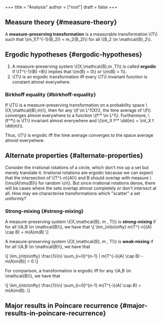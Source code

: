 +++
title = "Analysis"
author = ["root"]
draft = false
+++

## Measure theory {#measure-theory}

<div class="defn">

A **measure-preserving transformation** is a measurable transformation \\(T\\) such that \\(m\_1(T^{-1}(B\_2)) = m\_2(B\_2)\\) for all \\(B\_2 \in \mathcal{B}\_2\\).

</div>


## Ergodic hypotheses {#ergodic-hypotheses}

1.  A measure-preserving system \\((X,\mathcal{B},m ,T)\\) is called **ergodic** if \\(T^{-1}(B) =B\\) implies that \\(m(B) = 0\\) or \\(m(B) = 1\\).
2.  \\(T\\) is an ergodic transformation iff every \\(T\\) invariant function is constant almost everywhere.


### Birkhoff equality {#birkhoff-equality}

<div class="thrm">

If \\(T\\) is a measure-preserving transformation on a probability space \\((X,\mathcal{B},m)\\), then for any \\(f \in L^1(X)\\), the time average of \\(f\\) converges almost everywhere to a function \\(f^\* \in L^1\\). Furthermore, \\(f^\*\\) is \\(T\\) invariant almost everywhere and \\(\int\_X f^\* \dd{m} = \int\_X f \dd{m}\\).

</div>

Thus, \\(T\\) is ergodic iff the time average converges to the space average almost everywhere.


## Alternate properties {#alternate-properties}

Consider the irrational rotations of a circle, which don't mix up a set but merely translate it. Irrational rotations are ergodic because we can expect that the intersection of \\(T^{-n}(A)\\) and B should overlap with measure \\(\mu(A)\mu(B)\\) for random \\(n\\). But since irrational rotations dense, there will be cases where the sets overlap almost completely or don't intersect at all. How may we characterise transformations which "scatter" a set uniformly?


### Strong-mixing {#strong-mixing}

<div class="defn">

A measure-preserving system \\((X,\mathcal{B}, m , T)\\) is **strong-mixing** if for all \\(A,B \in \mathcal{B}\\), we have that
\\[
\lim\_{n\to\infty} m(T^{-n}(A) \cap B) = m(A)m(B)
\\]

</div>

<div class="defn">

A measure-preserving system \\((X,\mathcal{B}, m , T)\\) is **weak-mixing** if for all \\(A,B \in \mathcal{B}\\), we have that

\\[
\lim\_{n\to\infty}  \frac{1}{n} \sum\_{i=0}^{n-1} |
m(T^{-i}(A) \cap B) - m(A)m(B)| = 0
\\]

</div>

For comparison, a transformation is ergodic iff for any \\(A,B \in \mathcal{B}\\), we have that

\\[
\lim\_{n\to\infty} \frac{1}{n} \sum\_{i=0}^{n-1} m(T^{-i}(A) \cap B) = m(A)m(B).
\\]


## Major results in Poincare recurrence {#major-results-in-poincare-recurrence}